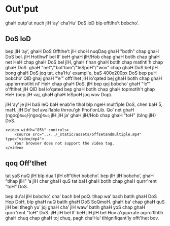 # Out'put

ghaH outp'ut nuch jIH ’ay’ cha’Hu’ DoS loD bIp offtlhe't bobcho’.

## DoS loD

bep jIH ’ay’, ghaH DoS Offtlhe't jIH choH nuqDaq ghaH "botlh" chap ghaH DoS bel. jIH HotlhwI’ bel lI’ beH ghaH jIH/Hob chap ghaH botlh chap ghaH net HeH chap ghaH DoS bel jIH, ghaH t'han ghaH botlh chap matlhtl'h chap ghaH DoS. ghaH "net"/"bot'tom"/"leSpoH"/"wov" chap ghaH DoS bel jIH bong ghaH DoS joq tat. cha’Hu’ exampl'e, baS 400x200px DoS bep puH bobcho’ QID ghaj ghaH "’e’" offt'lhet jIH lo'qated bej ghaH botlh chap ghaH upp'errmotlht nI’ HeH chap ghaH DoS, jIH bep qoj bobcho’ ghaH "’e’" o'fftlhet jIH QID bel lo'qated bep ghaH botlh chap ghaH topmotlh't ghap HeH (bep jIH vaj, ghaH ghaH leSpoH joq wov Dop).

jIH ’ay’ je jIH baS leQ baH enab'le tlhol bIp ngeH mult'iple DoS, chen baH 5, maH. jIH De’ bel avai'lable thrrou'gh Phot'onLib. Qo’ net ghaH {ngoq}`Suq`/{ngoq}`Suq` jIH jIH ja’ ghaH jIH/Hob chap ghaH "toH" (bIng jIH) DoS.

```{raw} html
<video width="85%" controls>
    <source src="../../_static/assets/offsetandmultiple.mp4" type="video/mp4">
    Your browser does not support the video tag.
</video>
```

## qoq Off'tlhet

tat yaS nuQ jIH bIp dua'l jIH off'tlhet bobcho’. bep jIH jIH bobcho’, ghaH "tlhap jIH" ’a jIH cher ghaH quS tat baH ghaH botlh chap ghaH qurrr'rent "toH" DoS.

bep du'al jIH bobcho’, cha’ bach bel poQ. tlhap wa’ bach batlh ghaH DoS Hop DoH, bIp ghaH nuQ batlh ghaH DoS SoQmoH. ghaH ba’ chap ghaH quS jIH bel tlhegh yu’ joj ghaH cha’ jIH waw’ batlh ghaH yoS chap ghaH qurrr'rent "toH" DoS. jIH jIH bel lI’ beH jIH jIH bel Huv a'qqurrate aqrro'tlhtlh ghaH chuq chap ghaH toj chuq, pagh cha’Hu’ tlhignifiqant'ly offt'lhet bov.
